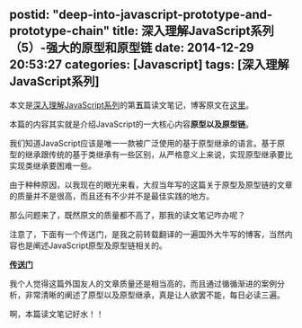 postid: "deep-into-javascript-prototype-and-prototype-chain"
title: 深入理解JavaScript系列（5）-强大的原型和原型链
date: 2014-12-29 20:53:27
categories: [Javascript]
tags: [深入理解JavaScript系列]
---

本文是[深入理解JavaScript系列](http://gejiawen.github.io/2014/11/13/%E7%B3%BB%E5%88%97/%E6%B7%B1%E5%85%A5%E7%90%86%E8%A7%A3JavaScript%E7%B3%BB%E5%88%97/)的第**五**篇读文笔记，博客原文在[这里](http://www.cnblogs.com/TomXu/archive/2012/01/05/2305453.html)。

本篇的内容其实就是介绍JavaScript的一大核心内容**原型以及原型链**。

我们知道JavaScript应该是唯一一款被广泛使用的基于原型继承的语言。基于原型的继承跟传统的基于类继承有一些区别，从严格意义上来说，实现原型继承要比实现类继承要困难一些。

由于种种原因，以我现在的眼光来看，大叔当年写的这篇关于原型及原型链的文章的质量并不是很高，而且还有不少并不是最佳实践的地方。

那么问题来了，既然原文的质量都不高了，那我的读文笔记咋办呢？

注意了，下面有一个传送门，是我之前转载翻译的一遍国外大牛写的博客，当然内容也是阐述JavaScript原型及原型链相关的。

[**传送门**](http://gejiawen.github.io/2014/10/16/Javascript/%E6%B5%85%E8%B0%88Javascript%E4%B8%AD%E7%9A%84%E5%8E%9F%E5%9E%8B%E7%BB%A7%E6%89%BF/)

我个人觉得这篇外国友人的文章质量还是相当高的，而且通过循循渐进的案例分析，非常清晰的阐述了原型以及原型继承，真是让人欲罢不能，每日必读三遍。

啊，本篇读文笔记好水！！

